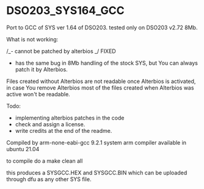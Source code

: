 # DSO203_SYS164_GCC

Port to GCC of SYS ver 1.64 of DSO203.
tested only on DSO203 v2.72 8Mb.

What is not working:

/_- cannot be patched by alterbios _/ FIXED

- has the same bug in 8Mb handling of the stock SYS, but You can always patch it by Alterbios.

Files created without Alterbios are not readable once Alterbios is activated, in case You remove Alterbios most of the files created when Alterbios was active won't be readable.

Todo:
- implementing alterbios patches in the code
- check and assign a license.
- write credits at the end of the readme.

Compiled by arm-none-eabi-gcc 9.2.1 system arm compiler available in ubuntu 21.04

to compile do a 
make clean all

this produces a SYSGCC.HEX and SYSGCC.BIN which can be uploaded through dfu as any other SYS file.
